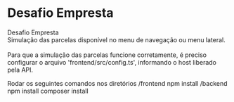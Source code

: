 # Desafio Empresta
Desafio Empresta <br>
Simulação das parcelas disponível no menu de navegação ou menu lateral.<br></br>
Para que a simulação das parcelas funcione corretamente, é preciso configurar o arquivo 'frontend/src/config.ts', informando o host liberado pela API.

Rodar os seguintes comandos nos diretórios
/frontend
    npm install
/backend
    npm install
    composer install
